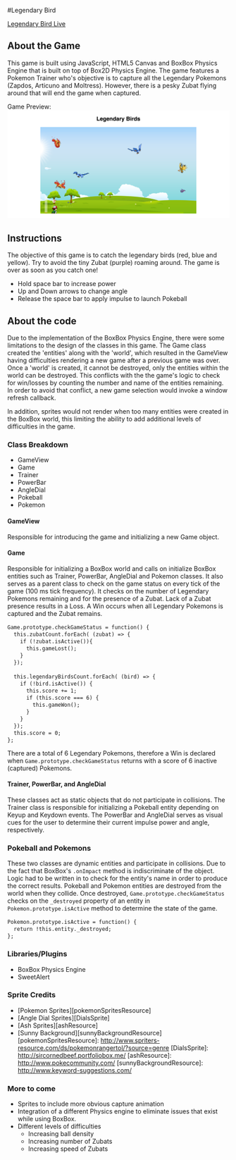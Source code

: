#Legendary Bird

[Legendary Bird Live][githubPages]

[githubPages]: https://veechau.github.io/

## About the Game

This game is built using JavaScript, HTML5 Canvas and BoxBox Physics Engine that is built on top of Box2D Physics Engine. The game features a Pokemon Trainer who's objective is to capture all the Legendary Pokemons (Zapdos, Articuno and Moltress). However, there is a pesky Zubat flying around that will end the game when captured.

Game Preview:
![alt text](https://github.com/veechau/Legendary-Birds/blob/master/assets/images/game-preview.png "Birds spawn and fly across the screen from left and right")


## Instructions

The objective of this game is to catch the legendary birds (red, blue and yellow). Try to avoid the tiny Zubat (purple) roaming around. The game is over as soon as you catch one!
- Hold space bar to increase power
- Up and Down arrows to change angle
- Release the space bar to apply impulse to launch Pokeball

## About the code

Due to the implementation of the BoxBox Physics Engine, there were some limitations to the design of the classes in this game. The Game class created the 'entities' along with the 'world', which resulted in the GameView having difficulties rendering a new game after a previous game was over. Once a 'world' is created, it cannot be destroyed, only the entities within the world can be destroyed. This conflicts with the the game's logic to check for win/losses by counting the number and name of the entities remaining. In order to avoid that conflict, a new game selection would invoke a window refresh callback.

In addition, sprites would not render when too many entities were created in the BoxBox world, this limiting the ability to add additional levels of difficulties in the game.

### Class Breakdown

* GameView
* Game
* Trainer
* PowerBar
* AngleDial
* Pokeball
* Pokemon

#### GameView
  Responsible for introducing the game and initializing a new Game object.

#### Game
  Responsible for initializing a BoxBox world and calls on initialize BoxBox entities such as Trainer, PowerBar, AngleDial and Pokemon classes. It also serves as a parent class to check on the game status on every tick of the game (100 ms tick frequency). It checks on the number of Legendary Pokemons remaining and for the presence of a Zubat. Lack of a Zubat presence results in a Loss. A Win occurs when all Legendary Pokemons is captured and the Zubat remains.

  ```
  Game.prototype.checkGameStatus = function() {
    this.zubatCount.forEach( (zubat) => {
      if (!zubat.isActive()){
        this.gameLost();
      }
    });

    this.legendaryBirdsCount.forEach( (bird) => {
      if (!bird.isActive()) {
        this.score += 1;
        if (this.score === 6) {
          this.gameWon();
        }
      }
    });
    this.score = 0;
  };
  ```
  There are a total of 6 Legendary Pokemons, therefore a Win is declared when `Game.prototype.checkGameStatus` returns with a score of 6 inactive (captured) Pokemons.

#### Trainer, PowerBar, and AngleDial
  These classes act as static objects that do not participate in collisions. The Trainer class is responsible for initializing a Pokeball entity depending on Keyup and Keydown events. The PowerBar and AngleDial serves as visual cues for the user to determine their current impulse power and angle, respectively.

### Pokeball and Pokemons
  These two classes are dynamic entities and participate in collisions. Due to the fact that BoxBox's `.onImpact` method is indiscriminate of the object. Logic had to be written in to check for the entity's name in order to produce the correct results. Pokeball and Pokemon entities are destroyed from the world when they collide. Once destroyed, `Game.prototype.checkGameStatus` checks on the `_destroyed` property of an entity in `Pokemon.prototype.isActive` method to determine the state of the game.

  ```
  Pokemon.prototype.isActive = function() {
    return !this.entity._destroyed;
  };
  ```

### Libraries/Plugins

* BoxBox Physics Engine
* SweetAlert

### Sprite Credits

* [Pokemon Sprites][pokemonSpritesResource]
* [Angle Dial Sprites][DialsSprite]
* [Ash Sprites][ashResource]
* [Sunny Background][sunnyBackgroundResource]
[pokemonSpritesResource]: http://www.spriters-resource.com/ds/pokemonrangertol/?source=genre
[DialsSprite]: http://sircornedbeef.portfoliobox.me/
[ashResource]: http://www.pokecommunity.com/
[sunnyBackgroundResource]: http://www.keyword-suggestions.com/


### More to come
* Sprites to include more obvious capture animation
* Integration of a different Physics engine to eliminate issues that exist while using BoxBox.
* Different levels of difficulties
  * Increasing ball density
  * Increasing number of Zubats
  * Increasing speed of Zubats
